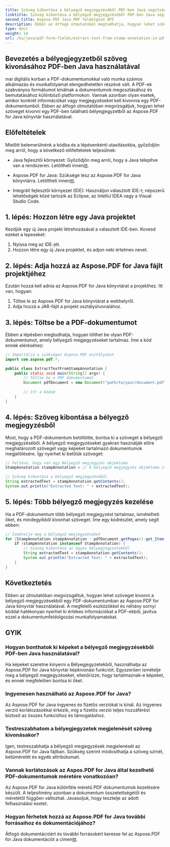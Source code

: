 ```yaml
---
title: Szöveg kibontása a bélyegző megjegyzéséből PDF-ben Java segítségével
linktitle: Szöveg kibontása a bélyegző megjegyzéséből PDF-ben Java segítségével
second_title: Aspose.PDF Java PDF feldolgozó API
description: Ebből az átfogó útmutatóból megtudhatja, hogyan lehet szöveget kivonni a bélyegjegyzetekből PDF-ben Java használatával. A hatékony PDF-dokumentum-feldolgozáshoz használja az Aspose.PDF for Java fájlt.
type: docs
weight: 14
url: /hu/java/pdf-form-fields/extract-text-from-stamp-annotation-in-pdf-using-java/
---
```


## Bevezetés a bélyegjegyzetből szöveg kivonásához PDF-ben Java használatával

mai digitális korban a PDF-dokumentumokkal való munka számos alkalmazás és munkafolyamat elengedhetetlen részévé vált. A PDF-ek szabványos formátumot kínálnak a dokumentumok megosztásához és bemutatásához különböző platformokon. Vannak azonban olyan esetek, amikor konkrét információkat vagy megjegyzéseket kell kivonnia egy PDF-dokumentumból. Ebben az átfogó útmutatóban megvizsgáljuk, hogyan lehet szöveget kivonni egy PDF-ben található bélyegjegyzetből az Aspose.PDF for Java könyvtár használatával.

## Előfeltételek

Mielőtt belemerülnénk a kódba és a lépésenkénti utasításokba, győződjön meg arról, hogy a következő előfeltételek teljesülnek:

-  Java fejlesztői környezet: Győződjön meg arról, hogy a Java telepítve van a rendszeren. Letöltheti innen[itt](https://www.java.com/download/).

-  Aspose.PDF for Java: Szüksége lesz az Aspose.PDF for Java könyvtárra. Letöltheti innen[itt](https://releases.aspose.com/pdf/java/).

- Integrált fejlesztői környezet (IDE): Használjon választott IDE-t; népszerű lehetőségek közé tartozik az Eclipse, az IntelliJ IDEA vagy a Visual Studio Code.

## 1. lépés: Hozzon létre egy Java projektet

Kezdjük egy új Java projekt létrehozásával a választott IDE-ben. Kovesd ezeket a lepeseket:

1. Nyissa meg az IDE-jét.
2. Hozzon létre egy új Java projektet, és adjon neki értelmes nevet.

## 2. lépés: Adja hozzá az Aspose.PDF for Java fájlt projektjéhez

Ezután hozzá kell adnia az Aspose.PDF for Java könyvtárat a projekthez. Itt van, hogyan:

1. Töltse le az Aspose.PDF for Java könyvtárat a webhelyről.
2. Adja hozzá a JAR-fájlt a projekt osztályútvonalához.

## 3. lépés: Töltse be a PDF-dokumentumot

Ebben a lépésben megtudhatja, hogyan tölthet be olyan PDF-dokumentumot, amely bélyegző megjegyzéseket tartalmaz. Íme a kód ennek eléréséhez:

```java
// Importálja a szükséges Aspose.PDF osztályokat
import com.aspose.pdf.*;

public class ExtractTextFromStampAnnotation {
    public static void main(String[] args) {
        // Töltse be a PDF dokumentumot
        Document pdfDocument = new Document("path/to/your/document.pdf");
        
        // Itt a kódod
    }
}
```

## 4. lépés: Szöveg kibontása a bélyegző megjegyzésből

Most, hogy a PDF-dokumentum betöltötte, bontsa ki a szöveget a bélyegző megjegyzéséből. A bélyegző megjegyzéseket gyakran használják előre meghatározott szöveget vagy képeket tartalmazó dokumentumok megjelölésére. Így nyerhet ki belőlük szöveget:

```java
// Feltéve, hogy van egy Bélyegző megjegyzés objektuma
StampAnnotation stampAnnotation = // A bélyegző megjegyzés objektuma itt

// Szöveg kibontása a bélyegző megjegyzéséből
String extractedText = stampAnnotation.getContents();
System.out.println("Extracted Text: " + extractedText);
```

## 5. lépés: Több bélyegző megjegyzés kezelése

Ha a PDF-dokumentum több bélyegző megjegyzést tartalmaz, ismételheti őket, és mindegyikből kivonhat szöveget. Íme egy kódrészlet, amely segít ebben:

```java
// Ismételje meg a bélyegző megjegyzéseket
for (StampAnnotation stampAnnotation : pdfDocument.getPages().get_Item(1).getAnnotations()) {
    if (stampAnnotation instanceof StampAnnotation) {
        // Szöveg kibontása az egyes bélyegjegyzetekből
        String extractedText = stampAnnotation.getContents();
        System.out.println("Extracted Text: " + extractedText);
    }
}
```

## Következtetés

Ebben az útmutatóban megvizsgáltuk, hogyan lehet szöveget kivonni a bélyegző megjegyzésekből egy PDF-dokumentumban az Aspose.PDF for Java könyvtár használatával. A megfelelő eszközökkel és néhány sornyi kóddal hatékonyan nyerhet ki értékes információkat a PDF-ekből, javítva ezzel a dokumentumfeldolgozási munkafolyamatokat.

## GYIK

### Hogyan bonthatok ki képeket a bélyegző megjegyzésekből PDF-ben Java használatával?

Ha képeket szeretne kinyerni a Bélyegjegyzetekből, használhatja az Aspose.PDF for Java könyvtár képkivonási funkcióit. Egyszerűen ismételje meg a bélyegző megjegyzéseket, ellenőrizze, hogy tartalmaznak-e képeket, és ennek megfelelően bontsa ki őket.

### Ingyenesen használható az Aspose.PDF for Java?

Az Aspose.PDF for Java ingyenes és fizetős verziókat is kínál. Az ingyenes verzió korlátozásokkal érkezik, míg a fizetős verzió teljes hozzáférést biztosít az összes funkcióhoz és támogatáshoz.

### Testreszabhatom a bélyegjegyzetek megjelenését szöveg kivonásakor?

Igen, testreszabhatja a bélyegző megjegyzések megjelenését az Aspose.PDF for Java fájlban. Szükség szerint módosíthatja a szöveg színét, betűméretét és egyéb attribútumait.

### Vannak korlátozások az Aspos.PDF for Java által kezelhető PDF-dokumentumok méretére vonatkozóan?

Az Aspose.PDF for Java különféle méretű PDF dokumentumok kezelésére készült. A teljesítmény azonban a dokumentum összetettségétől és méretétől függően változhat. Javasoljuk, hogy tesztelje az adott felhasználási esetet.

### Hogyan férhetek hozzá az Aspose.PDF for Java további forrásaihoz és dokumentációjához?

 Átfogó dokumentációért és további forrásokért keresse fel az Aspose.PDF for Java dokumentációt a címen[itt](https://reference.aspose.com/pdf/java/).